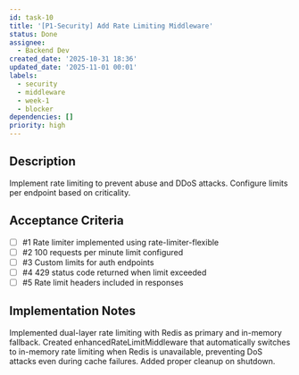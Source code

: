 ```yaml
---
id: task-10
title: '[P1-Security] Add Rate Limiting Middleware'
status: Done
assignee:
  - Backend Dev
created_date: '2025-10-31 18:36'
updated_date: '2025-11-01 00:01'
labels:
  - security
  - middleware
  - week-1
  - blocker
dependencies: []
priority: high
---
```


## Description

<!-- SECTION:DESCRIPTION:BEGIN -->
Implement rate limiting to prevent abuse and DDoS attacks. Configure limits per endpoint based on criticality.
<!-- SECTION:DESCRIPTION:END -->

## Acceptance Criteria
<!-- AC:BEGIN -->
- [ ] #1 Rate limiter implemented using rate-limiter-flexible
- [ ] #2 100 requests per minute limit configured
- [ ] #3 Custom limits for auth endpoints
- [ ] #4 429 status code returned when limit exceeded
- [ ] #5 Rate limit headers included in responses
<!-- AC:END -->

## Implementation Notes

<!-- SECTION:NOTES:BEGIN -->
Implemented dual-layer rate limiting with Redis as primary and in-memory fallback. Created enhancedRateLimitMiddleware that automatically switches to in-memory rate limiting when Redis is unavailable, preventing DoS attacks even during cache failures. Added proper cleanup on shutdown.
<!-- SECTION:NOTES:END -->
